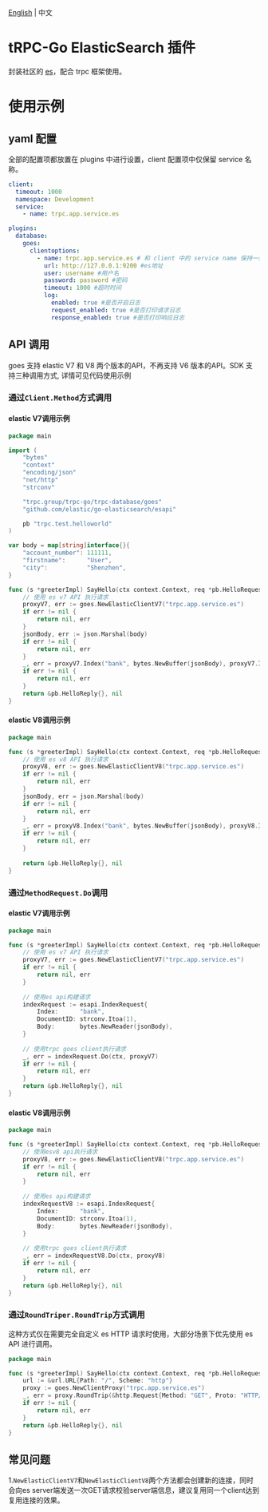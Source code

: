 [English](README.md) | 中文

# tRPC-Go ElasticSearch 插件
封装社区的 [es](https://github.com/elastic/go-elasticsearch)，配合 trpc 框架使用。

# 使用示例

## yaml 配置
全部的配置项都放置在 plugins 中进行设置，client 配置项中仅保留 service 名称。

```yaml
client:                                          
  timeout: 1000                                  
  namespace: Development                         
  service:                                         
    - name: trpc.app.service.es

plugins:                                          
  database:
    goes:
      clientoptions:
        - name: trpc.app.service.es # 和 client 中的 service name 保持一致
          url: http://127.0.0.1:9200 #es地址
          user: username #用户名
          password: password #密码
          timeout: 1000 #超时时间
          log:
    		enabled: true #是否开启日志
    		request_enabled: true #是否打印请求日志
    		response_enabled: true #是否打印响应日志
```

## API 调用

goes 支持 elastic V7 和 V8 两个版本的API，不再支持 V6 版本的API。SDK 支持三种调用方式, 详情可见代码使用示例

### 通过`Client.Method`方式调用

#### elastic V7调用示例

```go
package main

import (
	"bytes"
	"context"
	"encoding/json"
	"net/http"
	"strconv"

	"trpc.group/trpc-go/trpc-database/goes"
	"github.com/elastic/go-elasticsearch/esapi"

	pb "trpc.test.helloworld"
)

var body = map[string]interface{}{
	"account_number": 111111,
	"firstname":      "User",
	"city":           "Shenzhen",
}

func (s *greeterImpl) SayHello(ctx context.Context, req *pb.HelloRequest) (rsp *pb.HelloReply, err error) {
	// 使用 es v7 API 执行请求
	proxyV7, err := goes.NewElasticClientV7("trpc.app.service.es")
	if err != nil {
		return nil, err
	}
	jsonBody, err := json.Marshal(body)
	if err != nil {
		return nil, err
	}
	_, err = proxyV7.Index("bank", bytes.NewBuffer(jsonBody), proxyV7.Index.WithContext(ctx))
	if err != nil {
		return nil, err
	}
	return &pb.HelloReply{}, nil
}
```

#### elastic V8调用示例

```go
package main

func (s *greeterImpl) SayHello(ctx context.Context, req *pb.HelloRequest) (rsp *pb.HelloReply, err error) {
	// 使用 es v8 API 执行请求
	proxyV8, err := goes.NewElasticClientV8("trpc.app.service.es")
    if err != nil {
        return nil, err
    }
    jsonBody, err = json.Marshal(body)
	if err != nil {
        return nil, err
    }
    _, err = proxyV8.Index("bank", bytes.NewBuffer(jsonBody), proxyV8.Index.WithContext(ctx))
	if err != nil {
        return nil, err
    }
	
    return &pb.HelloReply{}, nil
}
```

### 通过`MethodRequest.Do`调用

#### elastic V7调用示例

```go
package main

func (s *greeterImpl) SayHello(ctx context.Context, req *pb.HelloRequest) (rsp *pb.HelloReply, err error) {
	// 使用 es v7 API 执行请求 
	proxyV7, err := goes.NewElasticClientV7("trpc.app.service.es")
    if err != nil {
        return nil, err
    }
	
    // 使用es api构建请求
    indexRequest := esapi.IndexRequest{
        Index:      "bank", 
        DocumentID: strconv.Itoa(1),
        Body:       bytes.NewReader(jsonBody),
    }
	
    // 使用trpc goes client执行请求
    _, err = indexRequest.Do(ctx, proxyV7)
    if err != nil {
        return nil, err
    }
    return &pb.HelloReply{}, nil
}
```
#### elastic V8调用示例
```go
package main

func (s *greeterImpl) SayHello(ctx context.Context, req *pb.HelloRequest) (rsp *pb.HelloReply, err error) { 
    // 使用esv8 api执行请求
    proxyV8, err := goes.NewElasticClientV8("trpc.app.service.es")
    if err != nil {
        return nil, err
    }
    
    // 使用es api构建请求 
    indexRequestV8 := esapi.IndexRequest{
        Index:      "bank", 
        DocumentID: strconv.Itoa(1), 
        Body:       bytes.NewReader(jsonBody),
    }
    
    // 使用trpc goes client执行请求
    _, err = indexRequestV8.Do(ctx, proxyV8)
    if err != nil {
        return nil, err
    }
    return &pb.HelloReply{}, nil
}
```

### 通过`RoundTriper.RoundTrip`方式调用

这种方式仅在需要完全自定义 es HTTP 请求时使用，大部分场景下优先使用 es API 进行调用。

```go
package main

func (s *greeterImpl) SayHello(ctx context.Context, req *pb.HelloRequest) (rsp *pb.HelloReply, err error) {
    url := &url.URL{Path: "/", Scheme: "http"}
    proxy := goes.NewClientProxy("trpc.app.service.es")
    _, err = proxy.RoundTrip(&http.Request{Method: "GET", Proto: "HTTP/1.1",URL:url, ProtoMajor: 1, ProtoMinor: 1})
    if err != nil {
        return nil, err
    }
    return &pb.HelloReply{}, nil
}
```

## 常见问题

1.`NewElasticClientV7`和`NewElasticClientV8`两个方法都会创建新的连接，同时会向es server端发送一次GET请求校验server端信息，建议复用同一个client达到复用连接的效果。